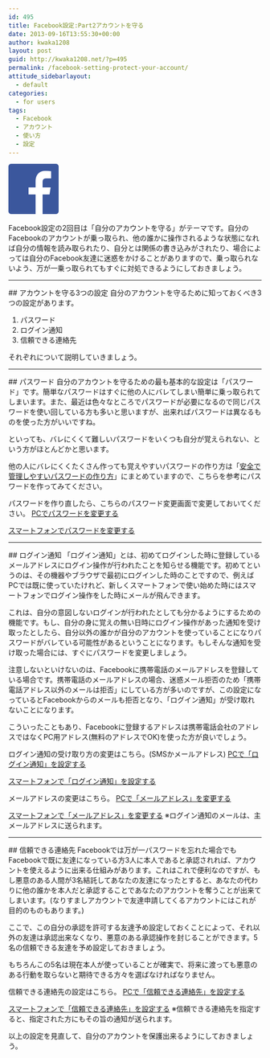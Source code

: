 ```yaml
---
id: 495
title: Facebook設定:Part2アカウントを守る
date: 2013-09-16T13:55:30+00:00
author: kwaka1208
layout: post
guid: http://kwaka1208.net/?p=495
permalink: /facebook-setting-protect-your-account/
attitude_sidebarlayout:
  - default
categories:
  - for users
tags:
  - Facebook
  - アカウント
  - 使い方
  - 設定
---
```

<img src="/assets/images/2013/09/FB-f-Logo__blue_100.png" alt="Facebook" width="100" height="100" class="alignnone size-full wp-image-497" />

Facebook設定の2回目は「自分のアカウントを守る」がテーマです。自分のFacebookのアカウントが乗っ取られ、他の誰かに操作されるような状態になれば自分の情報を読み取られたり、自分とは関係の書き込みがされたり、場合によっては自分のFacebook友達に迷惑をかけることがありますので、乗っ取られないよう、万が一乗っ取られてもすぐに対処できるようにしておきましょう。

<hr>
## アカウントを守る3つの設定
自分のアカウントを守るために知っておくべき3つの設定があります。
<ol>
<li>パスワード</li>
<li>ログイン通知</li>
<li>信頼できる連絡先</li>
</ol>
それぞれについて説明していきましょう。
<hr>
## パスワード
自分のアカウントを守るための最も基本的な設定は「パスワード」です。簡単なパスワードはすぐに他の人にバレてしまい簡単に乗っ取られてしまいます。また、最近は色々なところでパスワードが必要になるので同じパスワードを使い回している方も多いと思いますが、出来ればパスワードは異なるものを使った方がいいですね。

といっても、バレにくくて難しいパスワードをいくつも自分が覚えられない、という方がほとんどかと思います。

他の人にバレにくくたくさん作っても覚えやすいパスワードの作り方は「<a href="http://kwaka1208.net/how-to-create-safe-password/">安全で管理しやすいパスワードの作り方</a>」にまとめていますので、こちらを参考にパスワードを作ってみてください。

パスワードを作り直したら、こちらのパスワード変更画面で変更しておいてください。
<a href="https://www.facebook.com/settings?tab=account&section=password&view">PCでパスワードを変更する</a>

<a href="https://m.facebook.com/settings/account/?password">スマートフォンでパスワードを変更する</a>

<hr>
## ログイン通知
「ログイン通知」とは、初めてログインした時に登録しているメールアドレスにログイン操作が行われたことを知らせる機能です。初めてというのは、その機器やブラウザで最初にログインした時のことですので、例えばPCでは既に使っていたけれど、新しくスマートフォンで使い始めた時にはスマートフォンでログイン操作をした時にメールが飛んできます。

これは、自分の意図しないログインが行われたとしても分かるようにするための機能です。もし、自分の身に覚えの無い日時にログイン操作があった通知を受け取ったとしたら、自分以外の誰かが自分のアカウントを使っていることになりパスワードがバレている可能性があるということになります。もしそんな通知を受け取った場合には、すぐにパスワードを変更しましょう。

注意しないといけないのは、Facebookに携帯電話のメールアドレスを登録している場合です。携帯電話のメールアドレスの場合、迷惑メール拒否のため「携帯電話アドレス以外のメールは拒否」にしている方が多いのですが、この設定になっているとFacebookからのメールも拒否となり、「ログイン通知」が受け取れないことになります。

こういったこともあり、Facebookに登録するアドレスは携帯電話会社のアドレスではなくPC用アドレス(無料のアドレスでOK)を使った方が良いでしょう。

ログイン通知の受け取り方の変更はこちら。(SMSかメールアドレス)
<a href="https://www.facebook.com/settings?tab=security&section=notifications&view">PCで「ログイン通知」を設定する</a>

<a href="https://m.facebook.com/settings/security/">スマートフォンで「ログイン通知」を設定する</a>

メールアドレスの変更はこちら。
<a href="https://www.facebook.com/settings?tab=account&section=email&view">PCで「メールアドレス」を変更する</a>

<a href="https://m.facebook.com/settings/email/">スマートフォンで「メールアドレス」を変更する</a>
※ログイン通知のメールは、主メールアドレスに送られます。


<hr>
## 信頼できる連絡先
Facebookでは万が一パスワードを忘れた場合でもFacebookで既に友達になっている方3人に本人であると承認されれば、アカウントを使えるように出来る仕組みがあります。これはこれで便利なのですが、もし悪意のある人間が3名結託してあなたの友達になったとすると、あなたの代わりに他の誰かを本人だと承認することであなたのアカウントを奪うことが出来てしまいます。(なりすましアカウントで友達申請してくるアカウントにはこれが目的のものもあります。)

ここで、この自分の承認を許可する友達予め設定しておくことによって、それ以外の友達は承認出来なくなり、悪意のある承認操作を封じることができます。5名の信頼できる友達を予め設定しておきましょう。

もちろんこの5名は現在本人が使っていることが確実で、将来に渡っても悪意のある行動を取らないと期待できる方々を選ばなければなりません。

信頼できる連絡先の設定はこちら。
<a href="https://www.facebook.com/settings?tab=security&section=trusted_friends&view">PCで「信頼できる連絡先」を設定する</a>

<a href="https://m.facebook.com/trusted_contacts/edit/">スマートフォンで「信頼できる連絡先」を設定する</a>
※信頼できる連絡先を指定すると、指定された方にもその旨の通知が送られます。

以上の設定を見直して、自分のアカウントを保護出来るようにしておきましょう。
